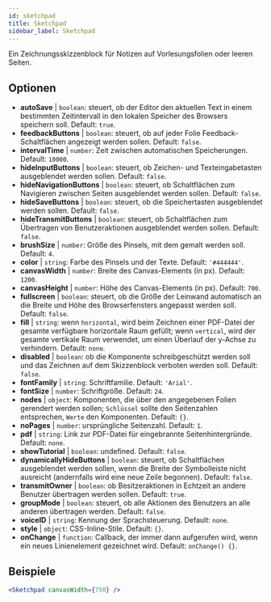 ```yaml
---
id: sketchpad 
title: Sketchpad
sidebar_label: Sketchpad
---
```


Ein Zeichnungsskizzenblock für Notizen auf Vorlesungsfolien oder leeren Seiten.

## Optionen

* __autoSave__ | `boolean`: steuert, ob der Editor den aktuellen Text in einem bestimmten Zeitintervall in den lokalen Speicher des Browsers speichern soll. Default: `true`.
* __feedbackButtons__ | `boolean`: steuert, ob auf jeder Folie Feedback-Schaltflächen angezeigt werden sollen. Default: `false`.
* __intervalTime__ | `number`: Zeit zwischen automatischen Speicherungen. Default: `10000`.
* __hideInputButtons__ | `boolean`: steuert, ob Zeichen- und Texteingabetasten ausgeblendet werden sollen. Default: `false`.
* __hideNavigationButtons__ | `boolean`: steuert, ob Schaltflächen zum Navigieren zwischen Seiten ausgeblendet werden sollen. Default: `false`.
* __hideSaveButtons__ | `boolean`: steuert, ob die Speichertasten ausgeblendet werden sollen. Default: `false`.
* __hideTransmitButtons__ | `boolean`: steuert, ob Schaltflächen zum Übertragen von Benutzeraktionen ausgeblendet werden sollen. Default: `false`.
* __brushSize__ | `number`: Größe des Pinsels, mit dem gemalt werden soll. Default: `4`.
* __color__ | `string`: Farbe des Pinsels und der Texte. Default: `'#444444'`.
* __canvasWidth__ | `number`: Breite des Canvas-Elements (in px). Default: `1200`.
* __canvasHeight__ | `number`: Höhe des Canvas-Elements (in px). Default: `700`.
* __fullscreen__ | `boolean`: steuert, ob die Größe der Leinwand automatisch an die Breite und Höhe des Browserfensters angepasst werden soll. Default: `false`.
* __fill__ | `string`: wenn `horizontal`, wird beim Zeichnen einer PDF-Datei der gesamte verfügbare horizontale Raum gefüllt; wenn `vertical`, wird der gesamte vertikale Raum verwendet, um einen Überlauf der y-Achse zu verhindern. Default: `none`.
* __disabled__ | `boolean`: ob die Komponente schreibgeschützt werden soll und das Zeichnen auf dem Skizzenblock verboten werden soll. Default: `false`.
* __fontFamily__ | `string`: Schriftfamilie. Default: `'Arial'`.
* __fontSize__ | `number`: Schriftgröße. Default: `24`.
* __nodes__ | `object`: Komponenten, die über den angegebenen Folien gerendert werden sollen; `Schlüssel` sollte den Seitenzahlen entsprechen, `Werte` den Komponenten. Default: `{}`.
* __noPages__ | `number`: ursprüngliche Seitenzahl. Default: `1`.
* __pdf__ | `string`: Link zur PDF-Datei für eingebrannte Seitenhintergründe. Default: `none`.
* __showTutorial__ | `boolean`: undefined. Default: `false`.
* __dynamicallyHideButtons__ | `boolean`: steuert, ob Schaltflächen ausgeblendet werden sollen, wenn die Breite der Symbolleiste nicht ausreicht (andernfalls wird eine neue Zeile begonnen). Default: `false`.
* __transmitOwner__ | `boolean`: ob Besitzeraktionen in Echtzeit an andere Benutzer übertragen werden sollen. Default: `true`.
* __groupMode__ | `boolean`: steuert, ob alle Aktionen des Benutzers an alle anderen übertragen werden. Default: `false`.
* __voiceID__ | `string`: Kennung der Sprachsteuerung. Default: `none`.
* __style__ | `object`: CSS-Inline-Stile. Default: `{}`.
* __onChange__ | `function`: Callback, der immer dann aufgerufen wird, wenn ein neues Linienelement gezeichnet wird. Default: `onChange() {}`.


## Beispiele

```jsx live
<Sketchpad canvasWidth={750} />
```

